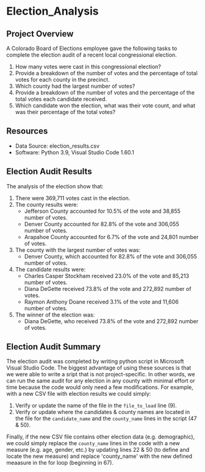 # Election_Analysis

## Project Overview
A Colorado Board of Elections employee gave the following tasks to complete the election audit of a recent local congressional election.

1. How many votes were cast in this congressional election?
2. Provide a breakdown of the number of votes and the percentage of total votes for each county in the precinct.
3. Which county had the largest number of votes?
4. Provide a breakdown of the number of votes and the percentage of the total votes each candidate received.
5. Which candidate won the election, what was their vote count, and what was their percentage of the total votes?

## Resources
- Data Source: election_results.csv
- Software: Python 3.9, Visual Studio Code 1.60.1

## Election Audit Results
The analysis of the election show that:
1. There were 369,711 votes cast in the election.
2. The county results were:
    - Jefferson County accounted for 10.5% of the vote and 38,855 number of votes.
    - Denver County accounted for 82.8% of the vote and 306,055 number of votes.
    - Arapahoe County accounted for 6.7% of the vote and 24,801 number of votes.
4. The county with the largest number of votes was:
    - Denver County, which accounted for 82.8% of the vote and 306,055 number of votes.
6. The candidate results were:
    - Charles Casper Stockham received 23.0% of the vote and 85,213 number of votes.
    - Diana DeGette received 73.8% of the vote and 272,892 number of votes.
    - Raymon Anthony Doane received 3.1% of the vote and 11,606 number of votes.
7. The winner of the election was:
    - Diana DeGette, who received 73.8% of the vote and 272,892 number of votes.

## Election Audit Summary

The election audit was completed by writing python script in Microsoft Visual Studio Code. The biggest advantage of using these sources is that we were able to write a sript that is not project-specific. In other words, we can run the same audit for any election in any county with minimal effort or time because the code would only need a few modifications. For example, with a new CSV file with election results we could simply:
1.  Verify or update the name of the file in the `file_to_load` line (9).
2.  Verify or update where the candidates & county names are located in the file for the `candidate_name` and the `county_name` lines in the script (47 & 50).

Finally, if the new CSV file contains other election data (e.g. demographic), we could simply replace the `county_name` lines in the code with a new measure (e.g. age, gender, etc.) by updating lines 22 & 50 (to define and locate the new measure) and replace 'county_name' with the new defined meaasure in the for loop (beginning in 67).  
